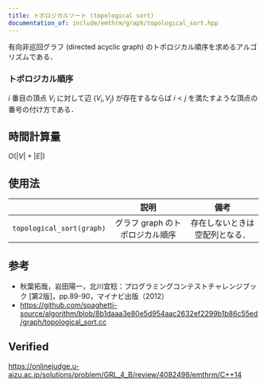 ```yaml
---
title: トポロジカルソート (topological sort)
documentation_of: include/emthrm/graph/topological_sort.hpp
---
```


有向非巡回グラフ (directed acyclic graph) のトポロジカル順序を求めるアルゴリズムである．


### トポロジカル順序

$i$ 番目の頂点 $V_i$ に対して辺 $(V_i, V_j)$ が存在するならば $i < j$ を満たすような頂点の番号の付け方である．


## 時間計算量

$O(\lvert V \rvert + \lvert E \rvert)$


## 使用法

||説明|備考|
|:--:|:--:|:--:|
|`topological_sort(graph)`|グラフ $\mathrm{graph}$ のトポロジカル順序|存在しないときは空配列となる．|


## 参考

- 秋葉拓哉，岩田陽一，北川宜稔：プログラミングコンテストチャレンジブック \[第2版\]，pp.89-90，マイナビ出版（2012）
- https://github.com/spaghetti-source/algorithm/blob/8b1daaa3e80e5d954aac2632ef2299b1b86c55ed/graph/topological_sort.cc


## Verified

https://onlinejudge.u-aizu.ac.jp/solutions/problem/GRL_4_B/review/4082498/emthrm/C++14
